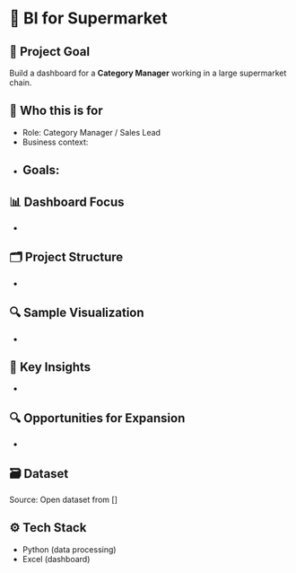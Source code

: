 # 🛒 BI for Supermarket

## 🎯 Project Goal

Build a dashboard for a **Category Manager** working in a large supermarket chain.

## 👤 Who this is for

- Role: Category Manager / Sales Lead  
- Business context:
- Goals:
  - 

## 📊 Dashboard Focus

- 

## 🗂️ Project Structure

- 

## 🔍 Sample Visualization

-

## 🧠 Key Insights

- 


## 🔍 Opportunities for Expansion

-

## 🗃️ Dataset

Source: Open dataset from []  


## ⚙️ Tech Stack

- Python (data processing)
- Excel (dashboard)
